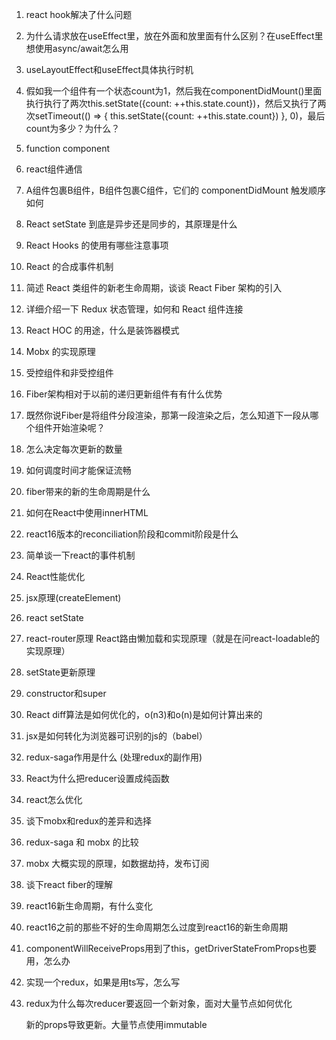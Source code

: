 1. react hook解决了什么问题

2. 为什么请求放在useEffect里，放在外面和放里面有什么区别？在useEffect里想使用async/await怎么用

3. useLayoutEffect和useEffect具体执行时机

4. 假如我一个组件有一个状态count为1，然后我在componentDidMount()里面执行执行了两次this.setState({count: ++this.state.count})，然后又执行了两次setTimeout(() => { this.setState({count: ++this.state.count}) }, 0)，最后count为多少？为什么？

5. function component

6. react组件通信

7. A组件包裹B组件，B组件包裹C组件，它们的 componentDidMount 触发顺序如何

8. React setState 到底是异步还是同步的，其原理是什么

9. React Hooks 的使用有哪些注意事项

10. React 的合成事件机制

11. 简述 React 类组件的新老生命周期，谈谈 React Fiber 架构的引入

12. 详细介绍一下 Redux 状态管理，如何和 React 组件连接

13. React HOC 的用途，什么是装饰器模式

14. Mobx 的实现原理

15. 受控组件和非受控组件

16. Fiber架构相对于以前的递归更新组件有有什么优势

17. 既然你说Fiber是将组件分段渲染，那第一段渲染之后，怎么知道下一段从哪个组件开始渲染呢？

18. 怎么决定每次更新的数量

19. 如何调度时间才能保证流畅

20. fiber带来的新的生命周期是什么

21. 如何在React中使用innerHTML

22. react16版本的reconciliation阶段和commit阶段是什么

23. 简单谈一下react的事件机制

24. React性能优化

25. jsx原理(createElement)

26. react setState

27. react-router原理    React路由懒加载和实现原理（就是在问react-loadable的实现原理）

28. setState更新原理

29. constructor和super

30. React diff算法是如何优化的，o(n3)和o(n)是如何计算出来的

31. jsx是如何转化为浏览器可识别的js的（babel）

32. redux-saga作用是什么  (处理redux的副作用)

33. React为什么把reducer设置成纯函数

34. react怎么优化

35. 谈下mobx和redux的差异和选择

36. redux-saga 和 mobx 的比较

37. mobx 大概实现的原理，如数据劫持，发布订阅

38. 谈下react fiber的理解

39. react16新生命周期，有什么变化

40. react16之前的那些不好的生命周期怎么过度到react16的新生命周期

41. componentWillReceiveProps用到了this，getDriverStateFromProps也要用，怎么办

42. 实现一个redux，如果是用ts写，怎么写

43. redux为什么每次reducer要返回一个新对象，面对大量节点如何优化

    新的props导致更新。大量节点使用immutable

